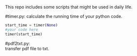 This repo includes some scripts that might be used in daily life.


#timer.py:
calculate the running time of your python code.  

```python
start_time = timer(None)
#your code here
timer(start_time)
```

#pdf2txt.py:  
transfer pdf file to txt.
